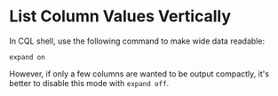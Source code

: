 # List Column Values Vertically

In CQL shell, use the following command to make wide data readable:

```console
expand on
```

However, if only a few columns are wanted to be output compactly, it's better to disable this mode with `expand off`. 
